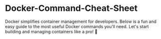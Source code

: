 # Docker-Command-Cheat-Sheet
Docker simplifies container management for developers. Below is a fun and easy guide to the most useful Docker commands you'll need. Let's start building and managing containers like a pro! 🚀
